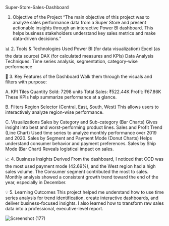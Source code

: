  Super-Store-Sales-Dashboard
 1. Objective of the Project
“The main objective of this project was to analyze sales performance data from a Super Store and present actionable insights through an interactive Power BI dashboard. This helps business stakeholders understand key sales metrics and make data-driven decisions.”

📊 2. Tools & Technologies Used
Power BI (for data visualization)
Excel (as the data source)
DAX (for calculated measures and KPIs)
Data Analysis Techniques: Time series analysis, segmentation, category-wise performance

🧩 3. Key Features of the Dashboard
Walk them through the visuals and filters with purpose:

A. KPI Tiles
Quantity Sold: 7298 units
Total Sales: ₹522.44K
Profit: ₹67.86K
These KPIs help summarize performance at a glance.

B. Filters
Region Selector (Central, East, South, West)
This allows users to interactively analyze region-wise performance.

C. Visualizations
Sales by Category and Sub-category (Bar Charts)
Gives insight into best and worst-performing product lines.
Sales and Profit Trend (Line Chart)
Used time series to analyze monthly performance over 2019 and 2020.
Sales by Segment and Payment Mode (Donut Charts)
Helps understand consumer behavior and payment preferences.
Sales by Ship Mode (Bar Chart)
Reveals logistical impact on sales.

📈 4. Business Insights Derived
From the dashboard, I noticed that COD was the most used payment mode (42.69%), and the West region had a high sales volume. The Consumer segment contributed the most to sales. Monthly analysis showed a consistent growth trend toward the end of the year, especially in December.

💡 5. Learning Outcomes
This project helped me understand how to use time series analysis for trend identification, create interactive dashboards, and deliver business-focused insights. I also learned how to transform raw sales data into a professional, executive-level report.

![Screenshot (177)](https://github.com/user-attachments/assets/417e2093-487f-4142-b9e2-f625972d86c8)


